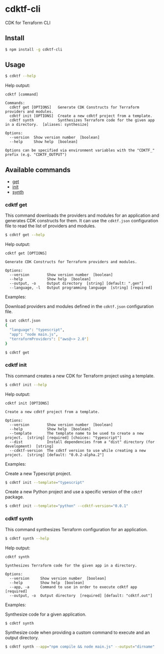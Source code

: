 # cdktf-cli

CDK for Terraform CLI

## Install

```bash
$ npm install -g cdktf-cli
```

## Usage

```bash
$ cdktf --help
```

Help output:

```
cdktf [command]

Commands:
  cdktf get [OPTIONS]   Generate CDK Constructs for Terraform providers and modules.
  cdktf init [OPTIONS]  Create a new cdktf project from a template.
  cdktf synth           Synthesizes Terraform code for the given app in a directory.  [aliases: synthesize]

Options:
  --version  Show version number  [boolean]
  --help     Show help  [boolean]

Options can be specified via environment variables with the "CDKTF_" prefix (e.g. "CDKTF_OUTPUT")
```

## Available commands

* [get](#cdktf-get)
* [init](#cdktf-init)
* [synth](#cdktf-synth)

### cdktf get

This command downloads the providers and modules for an application and 
generates CDK constructs for them. It can use the `cdktf.json` configuration file to read the list of providers
and modules.

```bash
$ cdktf get --help
```

Help output:

```
cdktf get [OPTIONS]

Generate CDK Constructs for Terraform providers and modules.

Options:
  --version        Show version number  [boolean]
  --help           Show help  [boolean]
  --output, -o     Output directory  [string] [default: ".gen"]
  --language, -l   Output programming language  [string] [required]
```

Examples:

Download providers and modules defined in the `cdktf.json` configuration file.

```bash
$ cat cdktf.json
{
  "language": "typescript",
  "app": "node main.js",
  "terraformProviders": ["aws@~> 2.0"]
}
```

```bash
$ cdktf get
```

### cdktf init

This command creates a new CDK for Terraform project using a template.

```sh
$ cdktf init --help
```

Help output:

```
cdktf init [OPTIONS]

Create a new cdktf project from a template.

Options:
  --version        Show version number  [boolean]
  --help           Show help  [boolean]
  --template       The template name to be used to create a new project.  [string] [required] [choices: "typescript"]
  --dist           Install dependencies from a "dist" directory (for development)  [string]
  --cdktf-version  The cdktf version to use while creating a new project.  [string] [default: "0.0.2-alpha.2"]
```

Examples:

Create a new Typescript project.

```bash
$ cdktf init --template="typescript"
```

Create a new Python project and use a specific version of the `cdktf` package.

```bash
$ cdktf init --template="python" --cdktf-version="0.0.1"
```

### cdktf synth

This command synthesizes Terraform configuration for an application.

```sh
$ cdktf synth --help
```

Help output:

```
cdktf synth

Synthesizes Terraform code for the given app in a directory.

Options:
  --version     Show version number  [boolean]
  --help        Show help  [boolean]
  --app, -a     Command to use in order to execute cdktf app  [required]
  --output, -o  Output directory  [required] [default: "cdktf.out"]
```

Examples:

Synthesize code for a given application.

```bash
$ cdktf synth
```

Synthesize code when providing a custom command to execute and an output directory.

```bash
$ cdktf synth --app="npm compile && node main.js" --output="dirname"
```
